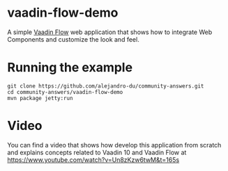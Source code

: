 # vaadin-flow-demo
A simple [Vaadin Flow](https://vaadin.com/flow) web application that shows how to integrate Web Components and customize the look and feel.

# Running the example
```
git clone https://github.com/alejandro-du/community-answers.git
cd community-answers/vaadin-flow-demo
mvn package jetty:run
```

# Video

You can find a video that shows how develop this application from scratch and explains concepts related to Vaadin 10 and Vaadin Flow at https://www.youtube.com/watch?v=Un8zKzw6twM&t=165s
